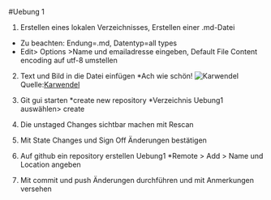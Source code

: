 #Uebung 1

1. Erstellen eines lokalen Verzeichnisses, Erstellen einer .md-Datei 
* Zu beachten: Endung=.md, Datentyp=all types
* Edit> Options >Name und emailadresse eingeben, Default File Content encoding auf utf-8 umstellen


2. Text und Bild in die Datei einfügen
*Ach wie schön!
![Karwendel](Karwendel_Sonnenuntergang)
Quelle:[Karwendel](http://karwendelhaus.com/wp-content/uploads/2015/09/Karwendel_Sonnenuntergang.jpg)

3. Git gui starten
*create new repository
*Verzeichnis Uebung1 auswählen> create

4. Die unstaged Changes sichtbar machen mit Rescan

5. Mit State Changes und Sign Off Änderungen bestätigen

6. Auf github ein repository erstellen Uebung1
*Remote > Add > Name und Location angeben

7. Mit commit und push Änderungen durchführen und mit Anmerkungen versehen

